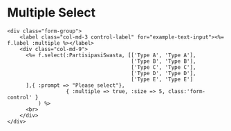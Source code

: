 # Multiple Select

	<div class="form-group">
	    <label class="col-md-3 control-label" for="example-text-input"><%= f.label :multiple %></label>
	    <div class="col-md-9">
	      <%= f.select(:PartisipasiSwasta, [['Type A', 'Type A'],
	                                        ['Type B', 'Type B'],
	                                        ['Type C', 'Type C'],
	                                        ['Type D', 'Type D'],
	                                        ['Type E', 'Type E']
	      ],{ :prompt => "Please select"},
	                   { :multiple => true, :size => 5, class:'form-control' }
	          ) %>
	      <br>
	    </div>
	</div>